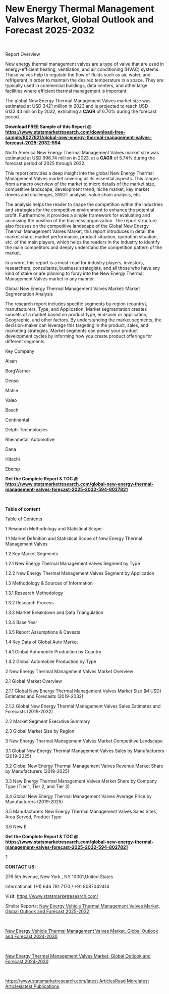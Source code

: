 <h1>New Energy Thermal Management Valves Market, Global Outlook and Forecast 2025-2032</h1><br/><p>Report Overview</p>
 
 
 
 <p>New energy thermal management valves are a type of valve that are used in energy-efficient heating, ventilation, and air conditioning (HVAC) systems. These valves help to regulate the flow of fluids such as air, water, and refrigerant in order to maintain the desired temperature in a space. They are typically used in commercial buildings, data centers, and other large facilities where efficient thermal management is important.</p>
 
 
 
 <p>The global New Energy Thermal Management Valves market size was estimated at USD 3421 million in 2023 and is projected to reach USD 6132.43 million by 2032, exhibiting a <strong>CAGR</strong> of 6.70% during the forecast period.</p>
 
 
 
 <p><strong>Download FREE Sample of this Report @ <a href="https://www.statsmarketresearch.com/download-free-sample/8027821/global-new-energy-thermal-management-valves-forecast-2025-2032-594">https://www.statsmarketresearch.com/download-free-sample/8027821/global-new-energy-thermal-management-valves-forecast-2025-2032-594</a></strong></p>
 
 
 
 <p>North America New Energy Thermal Management Valves market size was estimated at USD 996.74 million in 2023, at a <strong>CAGR</strong> of 5.74% during the forecast period of 2025 through 2032.</p>
 
 
 
 <p>This report provides a deep insight into the global New Energy Thermal Management Valves market covering all its essential aspects. This ranges from a macro overview of the market to micro details of the market size, competitive landscape, development trend, niche market, key market drivers and challenges, SWOT analysis, value chain analysis, etc.</p>
 
 
 
 <p>The analysis helps the reader to shape the competition within the industries and strategies for the competitive environment to enhance the potential profit. Furthermore, it provides a simple framework for evaluating and accessing the position of the business organization. The report structure also focuses on the competitive landscape of the Global New Energy Thermal Management Valves Market, this report introduces in detail the market share, market performance, product situation, operation situation, etc. of the main players, which helps the readers in the industry to identify the main competitors and deeply understand the competition pattern of the market.</p>
 
 
 
 <p>In a word, this report is a must-read for industry players, investors, researchers, consultants, business strategists, and all those who have any kind of stake or are planning to foray into the New Energy Thermal Management Valves market in any manner.</p>
 
 
 
 <p>Global New Energy Thermal Management Valves Market: Market Segmentation Analysis</p>
 
 
 
 <p>The research report includes specific segments by region (country), manufacturers, Type, and Application. Market segmentation creates subsets of a market based on product type, end-user or application, Geographic, and other factors. By understanding the market segments, the decision-maker can leverage this targeting in the product, sales, and marketing strategies. Market segments can power your product development cycles by informing how you create product offerings for different segments.</p>
 
 
 
 <p>Key Company</p>
 
 
 
 <p>Aisan</p>
 
 
 
 <p>BorgWarner</p>
 
 
 
 <p>Denso</p>
 
 
 
 <p>Mahle</p>
 
 
 
 <p>Valeo</p>
 
 
 
 <p>Bosch</p>
 
 
 
 <p>Continental</p>
 
 
 
 <p>Delphi Technologies</p>
 
 
 
 <p>Rheinmetall Automotive</p>
 
 
 
 <p>Dana</p>
 
 
 
 <p>Hitachi</p>
 
 
 
 <p>Ebersp</p>
 
 
 
 <div><b>Get the Complete Report & TOC @ <a href="https://www.statsmarketresearch.com/global-new-energy-thermal-management-valves-forecast-2025-2032-594-8027821">https://www.statsmarketresearch.com/global-new-energy-thermal-management-valves-forecast-2025-2032-594-8027821</a></b></div>
 
 
 
 <p><br />
 
 <b>Table of content</b></p>
 
 
 
 <p>Table of Contents<br />
 
 1 Research Methodology and Statistical Scope<br />
 
 1.1 Market Definition and Statistical Scope of New Energy Thermal Management Valves<br />
 
 1.2 Key Market Segments<br />
 
 1.2.1 New Energy Thermal Management Valves Segment by Type<br />
 
 1.2.2 New Energy Thermal Management Valves Segment by Application<br />
 
 1.3 Methodology & Sources of Information<br />
 
 1.3.1 Research Methodology<br />
 
 1.3.2 Research Process<br />
 
 1.3.3 Market Breakdown and Data Triangulation<br />
 
 1.3.4 Base Year<br />
 
 1.3.5 Report Assumptions & Caveats<br />
 
 1.4 Key Data of Global Auto Market<br />
 
 1.4.1 Global Automobile Production by Country<br />
 
 1.4.2 Global Automobile Production by Type<br />
 
 2 New Energy Thermal Management Valves Market Overview<br />
 
 2.1 Global Market Overview<br />
 
 2.1.1 Global New Energy Thermal Management Valves Market Size (M USD) Estimates and Forecasts (2019-2032)<br />
 
 2.1.2 Global New Energy Thermal Management Valves Sales Estimates and Forecasts (2019-2032)<br />
 
 2.2 Market Segment Executive Summary<br />
 
 2.3 Global Market Size by Region<br />
 
 3 New Energy Thermal Management Valves Market Competitive Landscape<br />
 
 3.1 Global New Energy Thermal Management Valves Sales by Manufacturers (2019-2025)<br />
 
 3.2 Global New Energy Thermal Management Valves Revenue Market Share by Manufacturers (2019-2025)<br />
 
 3.3 New Energy Thermal Management Valves Market Share by Company Type (Tier 1, Tier 2, and Tier 3)<br />
 
 3.4 Global New Energy Thermal Management Valves Average Price by Manufacturers (2019-2025)<br />
 
 3.5 Manufacturers New Energy Thermal Management Valves Sales Sites, Area Served, Product Type<br />
 
 3.6 New E</p>
 
 
 
 <div><b>Get the Complete Report & TOC @ <a href="https://www.statsmarketresearch.com/global-new-energy-thermal-management-valves-forecast-2025-2032-594-8027821">https://www.statsmarketresearch.com/global-new-energy-thermal-management-valves-forecast-2025-2032-594-8027821</a></b></div>
 
 
 
 <p>? </p>
 
 
 
 <p><b>CONTACT US:</b><br />
 
 276 5th Avenue, New York , NY 10001,United States<br />
 
 International: (+1) 646 781 7170 / +91 8087042414<br />
 
 Visit: <a href="https://www.statsmarketresearch.com/">https://www.statsmarketresearch.com/</a><br />
 
 Similar Reports: <a href="https://www.statsmarketresearch.com/global-new-energy-thermal-management-valves-forecast-2025-2032-594-8027821">New Energy Vehicle Thermal Management Valves Market, Global Outlook and Forecast 2025-2032</a><br />
 
 <br />
 
 <a href="https://www.statsmarketresearch.com/global-new-energy-thermal-management-valves-forecast-2025-2032-594-8027821">New Energy Vehicle Thermal Management Valves Market, Global Outlook and Forecast 2024-2030</a><br />
 
 <br />
 
 <a href="https://www.statsmarketresearch.com/global-new-energy-thermal-management-valves-forecast-2025-2032-594-8027821">New Energy Thermal Management Valves Market, Global Outlook and Forecast 2024-2030</a><br />
 
 <br />
 
 <a href="https://gyeongbokgung.com">https://www.statsmarketresearch.com/</a><a href="https://hallyeomaritime.com">latest Articles</a><a href="https://jingwansa.com">Read More</a><a href="https://nguoiviet.jp/">latest Articles</a><a href="https://www.intelmarketresearch.com/">latest Publications</a></p>